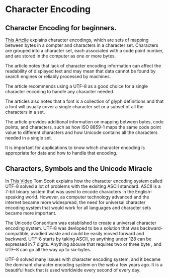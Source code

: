 # Character Encoding

## Character Encoding for beginners.

[This Artcile](https://www.w3.org/International/questions/qa-what-is-encoding.en) explains character encodings, which are sets of mapping between bytes in a compter and characters in a character set. Characters are grouped into a character set, each associated with a code point number, and are stored in the computer as one or more bytes.

The article notes that lack of character encoding information can affect the readability of displayed text and may mean that data cannot be found by search engines or reliably processed by machines.

The article recommends using a UTF-8 as a good choice for a single character encoding to handle any character needed.

The articles also notes that a font is a collection of glyph definitions and that a font will usually cover a single character set or a subset of all the characters in a set.

The article provides additional information on mapping between bytes, code points, and characters, such as how ISO 8859-1 maps the same code point value to different characters and how Unicode contains all the characters needed in a single set.

It is important for applications to know which character encoding is appropriate for data and how to handle that encoding.

## Characters, Symbols and the Unicode Miracle

In [This Video](https://www.youtube.com/watch?v=MijmeoH9LT4) Tom Scott explains how the character encoding system called UTF-8 solved a lot of problems with the exisiting ASCII standard. ASCII is a 7-bit binary system that was used to encode characters in the English-speaking world. However, as computer technology advanced and the internet became more widespread, the need for universal character encoding system that would work for all languages and character sets became more important.

The Unicode Consoritum was established to create a universal character encoding system. UTF-8 was devloped to be a solution that was backward-compatible, avodied waste and could be easily moved forward and backward. UTF-8 starts by taking ASCII, so anything under 128 can be expressed in 7 digits. Anything abouve that requires two or three byte , and UTF-8 can go all the way up to six-bytes.

UTF-8 solved many issues with character encoding system, and it became the dominant character encoding system on the web a few years ago. It is a beautiful hack that is used worldwide every second of every day.
